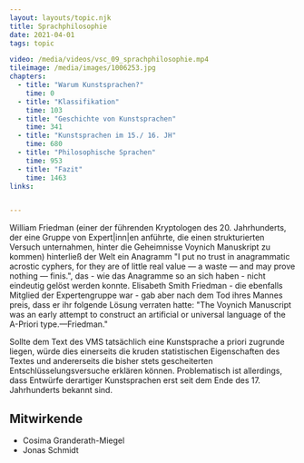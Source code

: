 ```yaml
---
layout: layouts/topic.njk
title: Sprachphilosophie
date: 2021-04-01
tags: topic

video: /media/videos/vsc_09_sprachphilosophie.mp4
tileimage: /media/images/1006253.jpg
chapters:
  - title: "Warum Kunstsprachen?"
    time: 0
  - title: "Klassifikation"
    time: 103
  - title: "Geschichte von Kunstsprachen"
    time: 341
  - title: "Kunstsprachen im 15./ 16. JH"
    time: 680
  - title: "Philosophische Sprachen"
    time: 953
  - title: "Fazit"
    time: 1463
links:


---
```


William Friedman (einer der führenden Kryptologen des 20. Jahrhunderts, der eine Gruppe von Expert|inn|en anführte, die einen strukturierten Versuch unternahmen, hinter die Geheimnisse Voynich Manuskript zu kommen) hinterließ der Welt ein Anagramm "I put no trust in anagrammatic acrostic cyphers, for they are of little real value — a waste — and may prove nothing — finis.", das - wie das Anagramme so an sich haben - nicht eindeutig gelöst werden konnte. Elisabeth Smith Friedman - die ebenfalls Mitglied der Expertengruppe war - gab aber nach dem Tod ihres Mannes preis, dass er ihr folgende Lösung verraten hatte: "The Voynich Manuscript was an early attempt to construct an artificial or universal language of the A-Priori type.—Friedman."

Sollte dem Text des VMS tatsächlich eine Kunstsprache a priori zugrunde liegen, würde dies einerseits die kruden statistischen Eigenschaften des Textes und andererseits die bisher stets gescheiterten Entschlüsselungsversuche erklären können. Problematisch ist allerdings, dass Entwürfe derartiger Kunstsprachen erst seit dem Ende des 17. Jahrhunderts bekannt sind.

## Mitwirkende

* Cosima Granderath-Miegel
* Jonas Schmidt